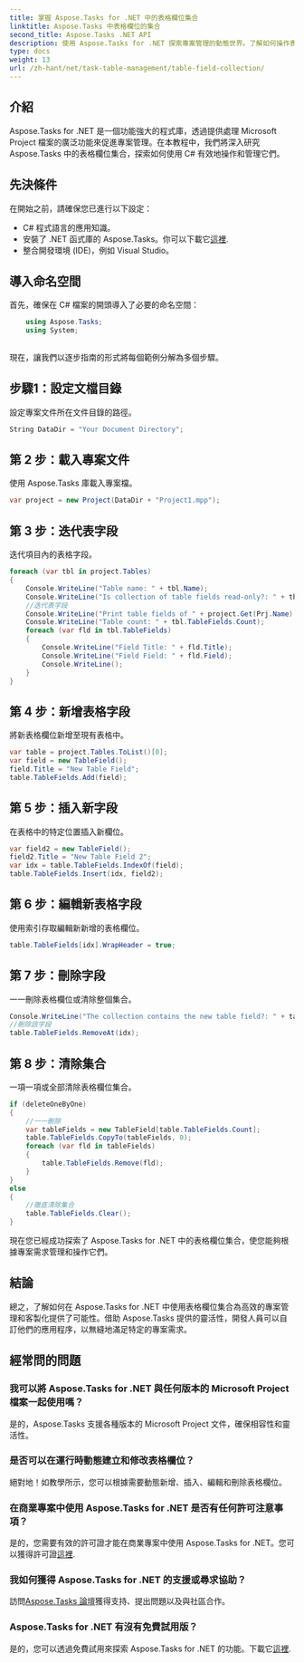 ```yaml
---
title: 掌握 Aspose.Tasks for .NET 中的表格欄位集合
linktitle: Aspose.Tasks 中表格欄位的集合
second_title: Aspose.Tasks .NET API
description: 使用 Aspose.Tasks for .NET 探索專案管理的動態世界。了解如何操作表格欄位集合以獲得自訂項目體驗。
type: docs
weight: 13
url: /zh-hant/net/task-table-management/table-field-collection/
---
```

## 介紹
Aspose.Tasks for .NET 是一個功能強大的程式庫，透過提供處理 Microsoft Project 檔案的廣泛功能來促進專案管理。在本教程中，我們將深入研究 Aspose.Tasks 中的表格欄位集合，探索如何使用 C# 有效地操作和管理它們。
## 先決條件
在開始之前，請確保您已進行以下設定：
- C# 程式語言的應用知識。
- 安裝了 .NET 函式庫的 Aspose.Tasks。你可以下載它[這裡](https://releases.aspose.com/tasks/net/).
- 整合開發環境 (IDE)，例如 Visual Studio。
## 導入命名空間
首先，確保在 C# 檔案的開頭導入了必要的命名空間：
```csharp
    using Aspose.Tasks;
    using System;
    
```
現在，讓我們以逐步指南的形式將每個範例分解為多個步驟。
## 步驟1：設定文檔目錄
設定專案文件所在文件目錄的路徑。
```csharp
String DataDir = "Your Document Directory";
```
## 第 2 步：載入專案文件
使用 Aspose.Tasks 庫載入專案檔。
```csharp
var project = new Project(DataDir + "Project1.mpp");
```
## 第 3 步：迭代表字段
迭代項目內的表格字段。
```csharp
foreach (var tbl in project.Tables)
{
    Console.WriteLine("Table name: " + tbl.Name);
    Console.WriteLine("Is collection of table fields read-only?: " + tbl.TableFields.IsReadOnly);
    //迭代表字段
    Console.WriteLine("Print table fields of " + project.Get(Prj.Name) + " project.");
    Console.WriteLine("Table count: " + tbl.TableFields.Count);
    foreach (var fld in tbl.TableFields)
    {
        Console.WriteLine("Field Title: " + fld.Title);
        Console.WriteLine("Field Field: " + fld.Field);
        Console.WriteLine();
    }
}
```
## 第 4 步：新增表格字段
將新表格欄位新增至現有表格中。
```csharp
var table = project.Tables.ToList()[0];
var field = new TableField();
field.Title = "New Table Field";
table.TableFields.Add(field);
```
## 第 5 步：插入新字段
在表格中的特定位置插入新欄位。
```csharp
var field2 = new TableField();
field2.Title = "New Table Field 2";
var idx = table.TableFields.IndexOf(field);
table.TableFields.Insert(idx, field2);
```
## 第 6 步：編輯新表格字段
使用索引存取編輯新新增的表格欄位。
```csharp
table.TableFields[idx].WrapHeader = true;
```
## 第 7 步：刪除字段
一一刪除表格欄位或清除整個集合。
```csharp
Console.WriteLine("The collection contains the new table field?: " + table.TableFields.Contains(field));
//刪除該字段
table.TableFields.RemoveAt(idx);
```
## 第 8 步：清除集合
一項一項或全部清除表格欄位集合。
```csharp
if (deleteOneByOne)
{
    //一一刪除
    var tableFields = new TableField[table.TableFields.Count];
    table.TableFields.CopyTo(tableFields, 0);
    foreach (var fld in tableFields)
    {
        table.TableFields.Remove(fld);
    }
}
else
{
    //徹底清除集合
    table.TableFields.Clear();
}
```
現在您已經成功探索了 Aspose.Tasks for .NET 中的表格欄位集合，使您能夠根據專案需求管理和操作它們。
## 結論
總之，了解如何在 Aspose.Tasks for .NET 中使用表格欄位集合為高效的專案管理和客製化提供了可能性。借助 Aspose.Tasks 提供的靈活性，開發人員可以自訂他們的應用程序，以無縫地滿足特定的專案需求。
## 經常問的問題
### 我可以將 Aspose.Tasks for .NET 與任何版本的 Microsoft Project 檔案一起使用嗎？
是的，Aspose.Tasks 支援各種版本的 Microsoft Project 文件，確保相容性和靈活性。
### 是否可以在運行時動態建立和修改表格欄位？
絕對地！如教學所示，您可以根據需要動態新增、插入、編輯和刪除表格欄位。
### 在商業專案中使用 Aspose.Tasks for .NET 是否有任何許可注意事項？
是的，您需要有效的許可證才能在商業專案中使用 Aspose.Tasks for .NET。您可以獲得許可證[這裡](https://purchase.aspose.com/buy).
### 我如何獲得 Aspose.Tasks for .NET 的支援或尋求協助？
訪問[Aspose.Tasks 論壇](https://forum.aspose.com/c/tasks/15)獲得支持、提出問題以及與社區合作。
### Aspose.Tasks for .NET 有沒有免費試用版？
是的，您可以透過免費試用來探索 Aspose.Tasks for .NET 的功能。下載它[這裡](https://releases.aspose.com/).